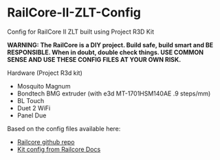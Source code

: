 # RailCore-II-ZLT-Config
Config for RailCore II ZLT built using Project R3D Kit

**WARNING: The RailCore is a DIY project. Build safe, build smart and BE RESPONSIBLE. When in doubt, double check things. USE COMMON SENSE AND USE THESE CONFIG FILES AT YOUR OWN RISK.**

Hardware (Project R3d kit)
- Mosquito Magnum
- Bondtech BMG extruder (with e3d MT-1701HSM140AE .9 steps/mm)
- BL Touch
- Duet 2 WiFi
- Panel Due

Based on the config files available here:
- [Railcore github repo](https://github.com/railcore/configs)
- [Kit config from Railcore Docs](https://www.dropbox.com/sh/og8bolggmqlfrsv/AAAbZ0enHyIRuYoy7knaQSbEa?dl=0)
